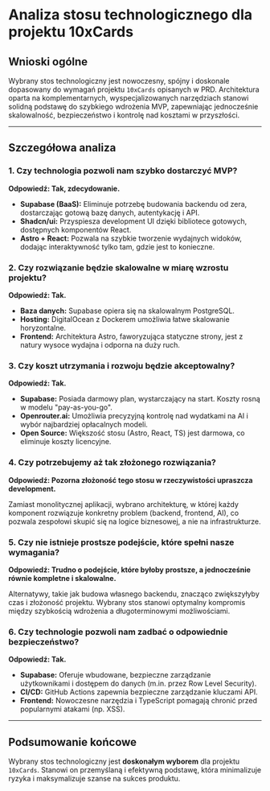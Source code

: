 # Analiza stosu technologicznego dla projektu 10xCards

## Wnioski ogólne

Wybrany stos technologiczny jest nowoczesny, spójny i doskonale dopasowany do wymagań projektu `10xCards` opisanych w PRD. Architektura oparta na komplementarnych, wyspecjalizowanych narzędziach stanowi solidną podstawę do szybkiego wdrożenia MVP, zapewniając jednocześnie skalowalność, bezpieczeństwo i kontrolę nad kosztami w przyszłości.

---

## Szczegółowa analiza

### 1. Czy technologia pozwoli nam szybko dostarczyć MVP?

**Odpowiedź: Tak, zdecydowanie.**

*   **Supabase (BaaS):** Eliminuje potrzebę budowania backendu od zera, dostarczając gotową bazę danych, autentykację i API.
*   **Shadcn/ui:** Przyspiesza development UI dzięki bibliotece gotowych, dostępnych komponentów React.
*   **Astro + React:** Pozwala na szybkie tworzenie wydajnych widoków, dodając interaktywność tylko tam, gdzie jest to konieczne.

### 2. Czy rozwiązanie będzie skalowalne w miarę wzrostu projektu?

**Odpowiedź: Tak.**

*   **Baza danych:** Supabase opiera się na skalowalnym PostgreSQL.
*   **Hosting:** DigitalOcean z Dockerem umożliwia łatwe skalowanie horyzontalne.
*   **Frontend:** Architektura Astro, faworyzująca statyczne strony, jest z natury wysoce wydajna i odporna na duży ruch.

### 3. Czy koszt utrzymania i rozwoju będzie akceptowalny?

**Odpowiedź: Tak.**

*   **Supabase:** Posiada darmowy plan, wystarczający na start. Koszty rosną w modelu "pay-as-you-go".
*   **Openrouter.ai:** Umożliwia precyzyjną kontrolę nad wydatkami na AI i wybór najbardziej opłacalnych modeli.
*   **Open Source:** Większość stosu (Astro, React, TS) jest darmowa, co eliminuje koszty licencyjne.

### 4. Czy potrzebujemy aż tak złożonego rozwiązania?

**Odpowiedź: Pozorna złożoność tego stosu w rzeczywistości upraszcza development.**

Zamiast monolitycznej aplikacji, wybrano architekturę, w której każdy komponent rozwiązuje konkretny problem (backend, frontend, AI), co pozwala zespołowi skupić się na logice biznesowej, a nie na infrastrukturze.

### 5. Czy nie istnieje prostsze podejście, które spełni nasze wymagania?

**Odpowiedź: Trudno o podejście, które byłoby prostsze, a jednocześnie równie kompletne i skalowalne.**

Alternatywy, takie jak budowa własnego backendu, znacząco zwiększyłyby czas i złożoność projektu. Wybrany stos stanowi optymalny kompromis między szybkością wdrożenia a długoterminowymi możliwościami.

### 6. Czy technologie pozwoli nam zadbać o odpowiednie bezpieczeństwo?

**Odpowiedź: Tak.**

*   **Supabase:** Oferuje wbudowane, bezpieczne zarządzanie użytkownikami i dostępem do danych (m.in. przez Row Level Security).
*   **CI/CD:** GitHub Actions zapewnia bezpieczne zarządzanie kluczami API.
*   **Frontend:** Nowoczesne narzędzia i TypeScript pomagają chronić przed popularnymi atakami (np. XSS).

---

## Podsumowanie końcowe

Wybrany stos technologiczny jest **doskonałym wyborem** dla projektu `10xCards`. Stanowi on przemyślaną i efektywną podstawę, która minimalizuje ryzyka i maksymalizuje szanse na sukces produktu.